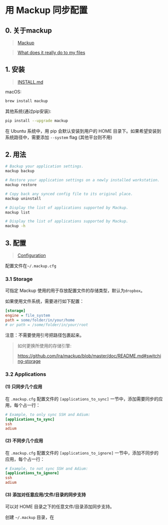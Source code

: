 # 用 Mackup 同步配置

## 0. 关于mackup

> [Mackup](https://github.com/lra/mackup)

> [What does it really do to my files](https://github.com/lra/mackup#bullsht-what-does-it-really-do-to-my-files)

## 1. 安装

> [INSTALL.md](https://github.com/lra/mackup/blob/master/INSTALL.md)

macOS:

```bash
brew install mackup
```

其他系统(通过pip安装):

```bash
pip install --upgrade mackup
```

在 Ubuntu 系统中，用 pip 会默认安装到用户的 HOME 目录下。如果希望安装到系统路径中，需要添加 `--system` flag (其他平台则不用)

## 2. 用法

```bash
# Backup your application settings.
mackup backup

# Restore your application settings on a newly installed workstation.
mackup restore

# Copy back any synced config file to its original place.
mackup uninstall

# Display the list of applications supported by Mackup.
mackup list

# Display the list of applications supported by Mackup.
mackup -h
```

## 3. 配置

> [Configuration](https://github.com/lra/mackup/blob/master/doc/README.md)

配置文件在`~/.mackup.cfg`

### 3.1 Storage

可指定 Mackup 使用的用于存放配置文件的存储类型，默认为`dropbox`。

如果使用文件系统，需要进行如下配置：

```ini
[storage]
engine = file_system
path = some/folder/in/your/home
# or path = /some/folder/in/your/root
```

注意：不需要使用引号把路径包裹起来。

>
> 如何更换所使用的存储引擎:
>
> https://github.com/lra/mackup/blob/master/doc/README.md#switching-storage
>

### 3.2 Applications

#### (1) 只同步几个应用

在 `.mackup.cfg` 配置文件的 `[applications_to_sync]` 一节中，添加需要同步的应用，每个占一行：

```ini
# Example, to only sync SSH and Adium:
[applications_to_sync]
ssh
adium
```

#### (2) 不同步几个应用

在 `.mackup.cfg` 配置文件的 `[applications_to_ignore]` 一节中，添加不同步的应用，每个占一行：

```ini
# Example, to not sync SSH and Adium:
[applications_to_ignore]
ssh
adium
```

#### (3) 添加对任意应用/文件/目录的同步支持

可以对 HOME 目录之下的任意文件/目录添加同步支持。

创建 `~/.mackup` 目录，在
